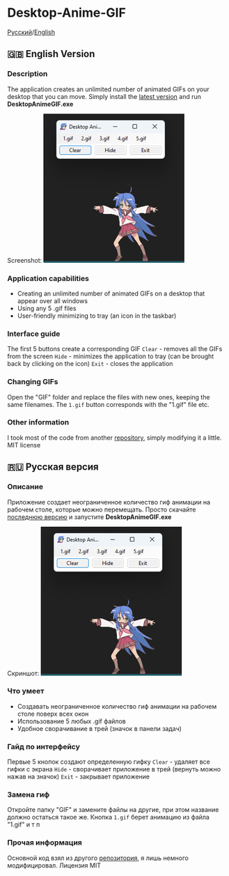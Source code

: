 ﻿# Desktop-Anime-GIF

[Русский](#-русская-версия)/[English](#-english-version)

## 🇬🇧 English Version

### Description

The application creates an unlimited number of animated GIFs on your desktop that you can move. Simply install the [latest version](https://github.com/alXiMiK21/Desktop-Anime-GIF/releases/tag/v1.0) and run **DesktopAnimeGIF.exe**

Screenshot:
![Screenshot app](Screenshot_app.png)

### Application capabilities

- Creating an unlimited number of animated GIFs on a desktop that appear over all windows
- Using any 5 .gif files
- User-friendly minimizing to tray (an icon in the taskbar)

### Interface guide

The first 5 buttons create a corresponding GIF
`Clear` - removes all the GIFs from the screen
`Hide` - minimizes the application to tray (can be brought back by clicking on the icon)
`Exit` - closes the application

### Changing GIFs

Open the "GIF" folder and replace the files with new ones, keeping the same filenames. The `1.gif` button corresponds with the "1.gif" file etc.

### Other information

I took most of the code from another [repository](https://github.com/SrMecha/Desktop-Konata), simply modifying it a little.
MIT license



## 🇷🇺 Русская версия
### Описание

Приложение создает неограниченное количество гиф анимации на рабочем столе, которые можно перемещать. Просто скачайте [последнюю версию](https://github.com/alXiMiK21/Desktop-Anime-GIF/releases/tag/v1.0) и запустите **DesktopAnimeGIF.exe**

Скриншот: 
![Скриншот приложения](Screenshot_app.png)

### Что умеет

- Создавать неограниченное количество гиф анимации на рабочем столе поверх всех окон
- Использование 5 любых .gif файлов
- Удобное сворачивание в трей (значок в панели задач)

### Гайд по интерфейсу

Первые 5 кнопок создают определенную гифку
`Clear` - удаляет все гифки с экрана
`Hide` - сворачивает приложение в трей (вернуть можно нажав на значок)
`Exit` - закрывает приложение

### Замена гиф

Откройте папку "GIF" и замените файлы на другие, при этом название должно остаться такое же. Кнопка `1.gif` берет анимацию из файла "1.gif" и т п

### Прочая информация

Основной код взял из другого [репозитория](https://github.com/SrMecha/Desktop-Konata), я лишь немного модифицировал.
Лицензия MIT